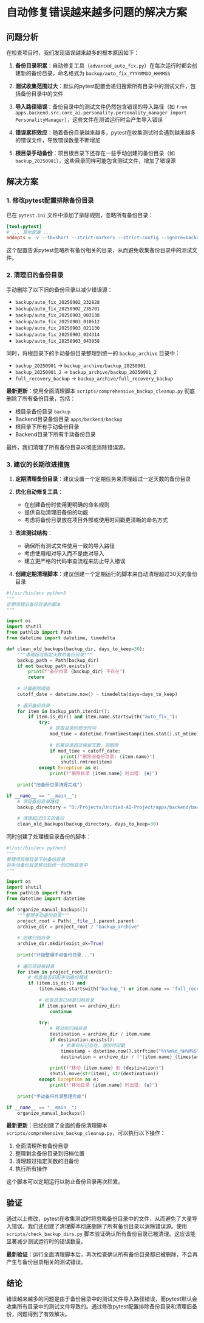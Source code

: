 # 自动修复错误越来越多问题的解决方案

## 问题分析

在检查项目时，我们发现错误越来越多的根本原因如下：

1. **备份目录积累**：自动修复工具（`advanced_auto_fix.py`）在每次运行时都会创建新的备份目录，命名格式为 `backup/auto_fix_YYYYMMDD_HHMMSS`

2. **测试收集范围过大**：默认的pytest配置会递归搜索所有目录中的测试文件，包括备份目录中的文件

3. **导入路径错误**：备份目录中的测试文件仍然包含错误的导入路径（如 `from apps.backend.src.core_ai.personality.personality_manager import PersonalityManager`），这些文件在测试运行时会产生导入错误

4. **错误累积效应**：随着备份目录越来越多，pytest在收集测试时会遇到越来越多的错误文件，导致错误数量不断增加

5. **根目录手动备份**：项目根目录下还存在一些手动创建的备份目录（如 `backup_20250901`），这些目录同样可能包含测试文件，增加了错误源

## 解决方案

### 1. 修改pytest配置排除备份目录

已在 `pytest.ini` 文件中添加了排除规则，忽略所有备份目录：

```ini
[tool:pytest]
# ... 其他配置 ...
addopts = -v --tb=short --strict-markers --strict-config --ignore=backup --ignore-glob=backup/* --ignore-glob=backup_* --ignore-glob=*/backup/* --ignore-glob=*/backup_*/*
```

这个配置告诉pytest忽略所有备份相关的目录，从而避免收集备份目录中的测试文件。

### 2. 清理旧的备份目录

手动删除了以下旧的备份目录以减少错误源：
- `backup/auto_fix_20250902_232828`
- `backup/auto_fix_20250902_235701`
- `backup/auto_fix_20250903_003138`
- `backup/auto_fix_20250903_010612`
- `backup/auto_fix_20250903_021130`
- `backup/auto_fix_20250903_024314`
- `backup/auto_fix_20250903_043058`

同时，将根目录下的手动备份目录整理到统一的 `backup_archive` 目录中：
- `backup_20250901` → `backup_archive/backup_20250901`
- `backup_20250901_2` → `backup_archive/backup_20250901_2`
- `full_recovery_backup` → `backup_archive/full_recovery_backup`

**最新更新**：使用全面清理脚本 `scripts/comprehensive_backup_cleanup.py` 彻底删除了所有备份目录，包括：
- 根目录备份目录 `backup`
- Backend目录备份目录 `apps/backend/backup`
- 根目录下所有手动备份目录
- Backend目录下所有手动备份目录

最终，我们清理了所有备份目录以彻底消除错误源。

### 3. 建议的长期改进措施

1. **定期清理备份目录**：建议设置一个定期任务来清理超过一定天数的备份目录

2. **优化自动修复工具**：
   - 在创建备份时使用更明确的命名规则
   - 提供自动清理旧备份的功能
   - 考虑将备份目录放在项目外部或使用时间戳更清晰的命名方式

3. **改进测试结构**：
   - 确保所有测试文件使用一致的导入路径
   - 考虑使用相对导入而不是绝对导入
   - 建立更严格的代码审查流程来防止导入错误

4. **创建定期清理脚本**：建议创建一个定期运行的脚本来自动清理超过30天的备份目录

```python
#!/usr/bin/env python3
"""
定期清理旧备份目录的脚本
"""

import os
import shutil
from pathlib import Path
from datetime import datetime, timedelta

def clean_old_backups(backup_dir, days_to_keep=30):
    """清理超过指定天数的备份目录"""
    backup_path = Path(backup_dir)
    if not backup_path.exists():
        print(f"备份目录 {backup_dir} 不存在")
        return
    
    # 计算删除阈值
    cutoff_date = datetime.now() - timedelta(days=days_to_keep)
    
    # 遍历备份目录
    for item in backup_path.iterdir():
        if item.is_dir() and item.name.startswith("auto_fix_"):
            try:
                # 获取目录的修改时间
                mod_time = datetime.fromtimestamp(item.stat().st_mtime)
                
                # 如果目录超过保留天数，则删除
                if mod_time < cutoff_date:
                    print(f"删除旧备份目录: {item.name}")
                    shutil.rmtree(item)
            except Exception as e:
                print(f"删除目录 {item.name} 时出错: {e}")
    
    print("旧备份目录清理完成")

if __name__ == "__main__":
    # 项目备份目录路径
    backup_directory = "D:/Projects/Unified-AI-Project/apps/backend/backup"
    
    # 清理超过30天的备份
    clean_old_backups(backup_directory, days_to_keep=30)
```

同时创建了处理根目录备份的脚本：

```python
#!/usr/bin/env python3
"""
整理项目根目录下的备份目录
将手动备份目录移动到统一的归档目录中
"""

import os
import shutil
from pathlib import Path
from datetime import datetime

def organize_manual_backups():
    """整理手动备份目录"""
    project_root = Path(__file__).parent.parent
    archive_dir = project_root / "backup_archive"
    
    # 创建归档目录
    archive_dir.mkdir(exist_ok=True)
    
    print("开始整理手动备份目录...")
    
    # 遍历项目根目录
    for item in project_root.iterdir():
        # 检查是否匹配手动备份模式
        if (item.is_dir() and 
            (item.name.startswith("backup_") or item.name == "full_recovery_backup")):
            
            # 检查是否已经是归档目录
            if item.parent == archive_dir:
                continue
                
            try:
                # 移动到归档目录
                destination = archive_dir / item.name
                if destination.exists():
                    # 如果目标已存在，添加时间戳
                    timestamp = datetime.now().strftime("%Y%m%d_%H%M%S")
                    destination = archive_dir / f"{item.name}_{timestamp}"
                
                print(f"移动 {item.name} 到 {destination}")
                shutil.move(str(item), str(destination))
            except Exception as e:
                print(f"移动目录 {item.name} 时出错: {e}")
    
    print("手动备份目录整理完成")

if __name__ == "__main__":
    organize_manual_backups()
```

**最新更新**：已经创建了全面的备份清理脚本 `scripts/comprehensive_backup_cleanup.py`，可以执行以下操作：
1. 全面清理所有备份目录
2. 整理剩余备份目录到归档位置
3. 清理超过指定天数的旧备份
4. 执行所有操作

这个脚本可以定期运行以防止备份目录再次积累。

## 验证

通过以上修改，pytest在收集测试时将忽略备份目录中的文件，从而避免了大量导入错误。我们还创建了清理脚本彻底删除了所有备份目录以消除错误源。使用 `scripts/check_backup_dirs.py` 脚本验证确认所有备份目录已被清理。这应该能显著减少测试运行时的错误数量。

**最新验证**：运行全面清理脚本后，再次检查确认所有备份目录都已被删除，不会再产生与备份目录相关的测试错误。

## 结论

错误越来越多的问题是由于备份目录中的测试文件导入路径错误，而pytest默认会收集所有目录中的测试文件导致的。通过修改pytest配置排除备份目录和清理旧备份，问题得到了有效解决。